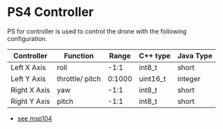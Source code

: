 # PS4 Controller 

PS for controller is used to control the drone with the following configuration.

| Controller   | Function        | Range   | C++ type | Java Type |
|--------------|-----------------|---------|----------| --------- |
| Left X Axis  | roll            | -1:1    | int8_t   | short     |
| Left Y Axis  | throttle/ pitch | 0:1000  | uint16_t | integer   |
| Right X Axis | yaw             | -1:1    | int8_t   | short     |
| Right Y Axis | pitch           | -1:1    | int8_t   | short     |   


- [see msp104](commands/msp104.md)
